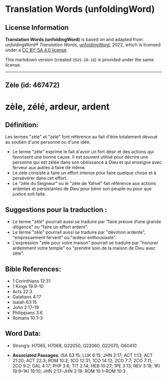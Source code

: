 # Translation Words (unfoldingWord)

## License Information

**Translation Words (unfoldingWord)** is based on and adapted from: _unfoldingWord® Translation Words_, [unfoldingWord](https://unfoldingword.org/utw), 2022, which is licensed under a [CC BY-SA 4.0 license](https://creativecommons.org/licenses/by-sa/4.0/legalcode.en).

This markdown version (created `2025-10-16`) is provided under the same license.



--------------------------------

## Zèle (id: 467472)

zèle, zélé, ardeur, ardent
==========================

Définition:
-----------

Les termes "zèle" et "zélé" font référence au fait d'être totalement dévoué au soutien d'une personne ou d'une idée.

* Le terme "zèle" exprime le fait d'avoir un fort désir et des actions qui favorisent une bonne cause. Il est souvent utilisé pour décrire une personne qui est zélée dans son obéissance à Dieu et qui enseigne avec ferveur aux autres à faire de même.
* Le zèle consiste à faire un effort intense pour faire quelque chose et à persévérer dans cet effort.
* Le "zèle du Seigneur" ou le "zèle de Yahvé" fait référence aux actions ardentes et persistantes de Dieu pour bénir son peuple ou pour que justice soit faite.

Suggestions pour la traduction :
--------------------------------

* Le terme "zélé" pourrait aussi se traduire par "faire preuve d’une grande diligence" ou "faire un effort ardent".
* Le terme "zèle" pourrait aussi se traduire par "dévotion ardente", "empressement fervent" ou "ardeur enthousiaste".
* L’expression "zèle pour votre maison" pourrait se traduire par "honorer ardemment votre temple" ou "prendre soin de la maison de Dieu avec zèle".

Bible References:
-----------------

* 1 Corinthians 12:31
* 1 Kings 19:9–10
* Acts 22:3
* Galatians 4:17
* Isaiah 63:15
* John 2:17–19
* Philippians 3:6
* Romans 10:1–3

Word Data:
----------

* Strong’s: H7065, H7068, G22050, G22060, G22070, G60410

* **Associated Passages:** ISA 63:15; LUK 6:15; JHN 2:17; ACT 1:13; ACT 21:20; ACT 22:3; ROM 10:2; 1CO 12:31; 1CO 14:12; 2CO 7:7; 2CO 7:11; 2CO 9:2; GAL 4:17; PHP 3:6; TIT 2:14; HEB 10:27; 1PE 3:13; REV 3:19; 1KI 19:9–1KI 19:10; JHN 2:17–JHN 2:19; ROM 10:1–ROM 10:3

